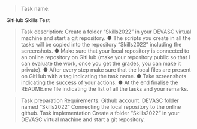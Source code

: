 >Task name:

GitHub Skills Test
>Task description:
Create a folder “Skills2022” in your DEVASC virtual machine and start a git
repository.
● The scripts you create in all the tasks will be copied into the repository
“Skills2022” including the screenshots.
● Make sure that your local repository is connected to an online
repository on GitHub (make your repository public so that I can
evaluate the work, once you get the grades, you can make it
private).
● After every step make sure that the local files are present on GitHub
with a tag indicating the task name.
● Take screenshots indicating the success of your actions.
● At the end finalise the README.me file indicating the list of all the tasks
and your remarks.


> Task preparation 
Requirements:
Github account.
DEVASC folder named “Skills2022” 
Connecting the local repository to the online github.
>Task implementation 
Create a folder “Skills2022” in your DEVASC virtual machine and start a git repository.
